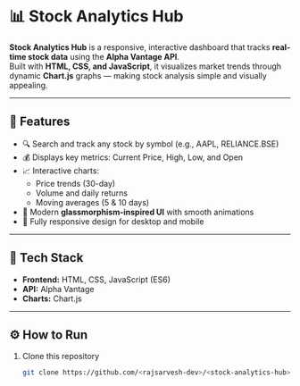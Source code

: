 # 📊 Stock Analytics Hub

**Stock Analytics Hub** is a responsive, interactive dashboard that tracks **real-time stock data** using the **Alpha Vantage API**.  
Built with **HTML, CSS, and JavaScript**, it visualizes market trends through dynamic **Chart.js** graphs — making stock analysis simple and visually appealing.

---

## 🚀 Features
- 🔍 Search and track any stock by symbol (e.g., AAPL, RELIANCE.BSE)  
- 💰 Displays key metrics: Current Price, High, Low, and Open  
- 📈 Interactive charts:
  - Price trends (30-day)
  - Volume and daily returns
  - Moving averages (5 & 10 days)  
- 💎 Modern **glassmorphism-inspired UI** with smooth animations  
- 📱 Fully responsive design for desktop and mobile  

---

## 🧠 Tech Stack
- **Frontend:** HTML, CSS, JavaScript (ES6)  
- **API:** Alpha Vantage  
- **Charts:** Chart.js  

---

## ⚙️ How to Run
1. Clone this repository  
   ```bash
   git clone https://github.com/<rajsarvesh-dev>/<stock-analytics-hub>.git

